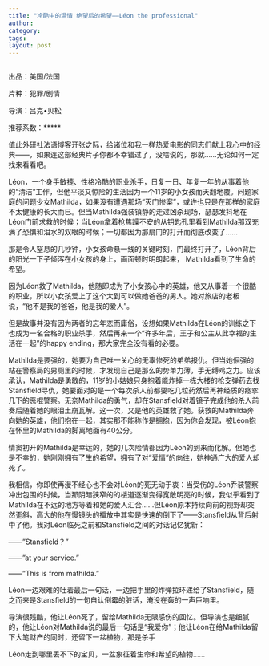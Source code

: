 ```yaml
---
title: "冷酷中的温情 绝望后的希望——Léon the professional"
author:
category: 
tags: 
layout: post
---
```

<img src="http://www.francaisblog.com/fy/images/b0006gvjee.01.lzzzzzzz.jpg" alt="" />

出品：美国/法国

片种：犯罪/剧情

导演：吕克•贝松

推荐系数：*****

值此外研社法语博客开张之际，给诸位和我一样热爱电影的同志们献上我心中的经典——，如果连这部经典片子你都不幸错过了，没啥说的，那就……无论如何一定找来看看吧。

Léon，一个身手敏捷、性格冷酷的职业杀手，日复一日、年复一年的从事着他的“清洁”工作，但他平淡又惊险的生活因为一个11岁的小女孩而天翻地覆。问题家庭的问题少女Mathilda，如果没有遭遇那场“灭门惨案”，或许也只是在那样的家庭不太健康的长大而已。但当Mathilda强装镇静的走过凶杀现场，瑟瑟发抖地在Léon门前求救的时候；当Léon拿着枪焦躁不安的从钥匙孔里看到Mathilda那双充满了恐惧和泪水的双眼的时候；一切都因为那扇门的打开而彻底改变了……

那是令人窒息的几秒钟，小女孩命悬一线的关键时刻，门最终打开了，Léon背后的阳光一下子倾泻在小女孩的身上，画面顿时明朗起来， Mathilda看到了生命的希望。

因为Léon救了Mathilda，他随即成为了小女孩心中的英雄，他又从事着一个很酷的职业，所以小女孩爱上了这个大到可以做她爸爸的男人。她对旅店的老板说，“他不是我的爸爸，他是我的爱人”。

但是故事并没有因为两者的忘年恋而庸俗，设想如果Mathilda在Léon的训练之下也成为一名合格的职业杀手，然后再来一个“许多年后，王子和公主从此幸福的生活在一起”的happy ending，那大家完全没有看的必要。

Mathilda是要强的，她要为自己唯一关心的无辜惨死的弟弟报仇。但当她倔强的站在警察局的男厕里的时候，才发现自己是那么的势单力薄，手无缚鸡之力。应该承认，Mathilda是勇敢的，11岁的小姑娘只身抱着能炸掉一栋大楼的枪支弹药去找Stansfield寻仇，她要面对的是一个每次杀人前都要吃几粒药然后再神经质的痉挛几下的恶棍警察。无奈Mathilda的勇气，却在Stansfield对着镜子完成他的杀人前奏后随着她的眼泪土崩瓦解。这一次，又是他的英雄救了她。获救的Mathilda奔向她的英雄，他们抱在一起，其实那不能称作是拥抱，因为你会发现，被Léon抱在怀里的Mathilda的脚离地面有40公分。

情窦初开的Mathilda是幸运的，她的几次险情都因为Léon的到来而化解。但她也是不幸的，她刚刚拥有了生的希望，拥有了对“爱情”的向往，她神通广大的爱人却死了。

我相信，你即使再漫不经心也不会对Léon的死无动于衷：当受伤的Léon乔装警察冲出包围的时候，当那阴暗狭窄的的楼道逐渐变得宽敞明亮的时候，我似乎看到了Mathilda在不远的地方等着和她的爱人汇合……但Léon原本持续向前的视野却突然歪斜，高大的他在慢镜头的播放中其实是快速的倒下了——Stansfield从背后射中了他。我对Léon临死之前和Stansfield之间的对话记忆犹新：   

——”Stansfield？”

——”at your service.”

——”This is from mathilda.”

Léon一边艰难的吐着最后一句话，一边把手里的炸弹拉环递给了Stansfield，随之而来是Stansfield的一句自认倒霉的脏话，淹没在轰的一声巨响里。

导演很残酷，他让Léon死了，留给Mathilda无限感伤的回忆。但导演也是细腻的，他让Léon对Mathilda说的最后一句话是“我爱你”；他让Léon在给Mathilda留下大笔财产的同时，还留下一盆植物，那是杀手

Léon走到哪里丢不下的宝贝，一盆象征着生命和希望的植物……

